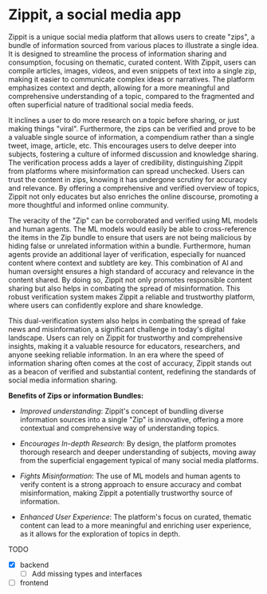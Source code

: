 # Zippit, a social media app

Zippit is a unique social media platform that allows users to create "zips", a bundle of information sourced from various places to illustrate a single idea. It is designed to streamline the process of information sharing and consumption, focusing on thematic, curated content. With Zippit, users can compile articles, images, videos, and even snippets of text into a single zip, making it easier to communicate complex ideas or narratives. The platform emphasizes context and depth, allowing for a more meaningful and comprehensive understanding of a topic, compared to the fragmented and often superficial nature of traditional social media feeds.

It inclines a user to do more research on a topic before sharing, or just making things "viral". Furthermore, the zips can be verified and prove to be a valuable single source of information, a compendium rather than a single tweet, image, article, etc. This encourages users to delve deeper into subjects, fostering a culture of informed discussion and knowledge sharing. The verification process adds a layer of credibility, distinguishing Zippit from platforms where misinformation can spread unchecked. Users can trust the content in zips, knowing it has undergone scrutiny for accuracy and relevance. By offering a comprehensive and verified overview of topics, Zippit not only educates but also enriches the online discourse, promoting a more thoughtful and informed online community.

The veracity of the "Zip" can be corroborated and verified using ML models and human agents. The ML models would easily be able to cross-reference the items in the Zip bundle to ensure that users are not being malicious by hiding false or unrelated information within a bundle. Furthermore, human agents provide an additional layer of verification, especially for nuanced content where context and subtlety are key. This combination of AI and human oversight ensures a high standard of accuracy and relevance in the content shared. By doing so, Zippit not only promotes responsible content sharing but also helps in combating the spread of misinformation. This robust verification system makes Zippit a reliable and trustworthy platform, where users can confidently explore and share knowledge.

This dual-verification system also helps in combating the spread of fake news and misinformation, a significant challenge in today's digital landscape. Users can rely on Zippit for trustworthy and comprehensive insights, making it a valuable resource for educators, researchers, and anyone seeking reliable information. In an era where the speed of information sharing often comes at the cost of accuracy, Zippit stands out as a beacon of verified and substantial content, redefining the standards of social media information sharing.

**Benefits of Zips or information Bundles:**

- _Improved understanding_: Zippit's concept of bundling diverse information sources into a single "Zip" is innovative, offering a more contextual and comprehensive way of understanding topics.

- _Encourages In-depth Research_: By design, the platform promotes thorough research and deeper understanding of subjects, moving away from the superficial engagement typical of many social media platforms.

- _Fights Misinformation_: The use of ML models and human agents to verify content is a strong approach to ensure accuracy and combat misinformation, making Zippit a potentially trustworthy source of information.

- _Enhanced User Experience_: The platform's focus on curated, thematic content can lead to a more meaningful and enriching user experience, as it allows for the exploration of topics in depth.

TODO
- [x] backend
  - [ ] Add missing types and interfaces
- [ ] frontend
